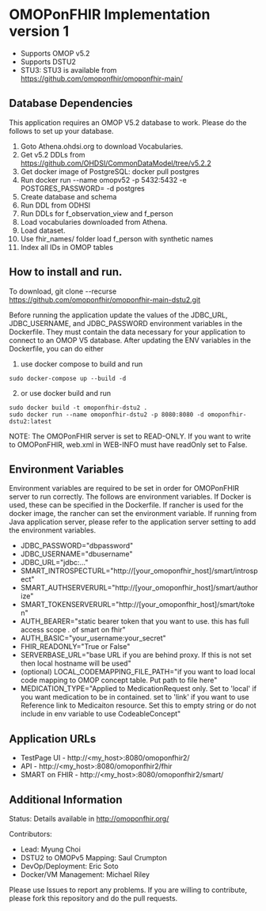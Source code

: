 OMOPonFHIR Implementation version 1
=
- Supports OMOP v5.2
- Supports DSTU2
- STU3: STU3 is available from https://github.com/omoponfhir/omoponfhir-main/ 

Database Dependencies
-
This application requires an OMOP V5.2 database to work. Please do the follows to set up your database.
1. Goto Athena.ohdsi.org to download Vocabularies.
2. Get v5.2 DDLs from https://github.com/OHDSI/CommonDataModel/tree/v5.2.2
3. Get docker image of PostgreSQL: docker pull postgres
4. Run docker run --name omopv52 -p 5432:5432 -e POSTGRES_PASSWORD=<password> -d postgres
5. Create database and schema
6. Run DDL from ODHSI
7. Run DDLs for f_observation_view and f_person
8. Load vocabularies downloaded from Athena.
9. Load dataset.
10. Use fhir_names/ folder load f_person with synthetic names
11. Index all IDs in OMOP tables

How to install and run.
-
To download,
git clone --recurse https://github.com/omoponfhir/omoponfhir-main-dstu2.git

Before running the application update the values of the JDBC_URL, JDBC_USERNAME, and JDBC_PASSWORD environment variables in the Dockerfile. They must contain the data necessary for your application to connect to an OMOP V5 database. After updating the ENV variables in the Dockerfile, you can do either

1. use docker compose to build and run
```
sudo docker-compose up --build -d
```

2. or use docker build and run
```
sudo docker build -t omoponfhir-dstu2 .
sudo docker run --name omoponfhir-dstu2 -p 8080:8080 -d omoponfhir-dstu2:latest
```

NOTE: The OMOPonFHIR server is set to READ-ONLY. If you want to write to OMOPonFHIR, web.xml in WEB-INFO must have readOnly set to False.

## Environment Variables

Environment variables are required to be set in order for OMOPonFHIR server to run correctly. The follows are environment variables. If Docker is used, these can be specified in the Dockerfile. If rancher is used for the docker image, the rancher can set the environment variable. If running from Java application server, please refer to the application server setting to add the environment variables.

- JDBC_PASSWORD="dbpassword"
- JDBC_USERNAME="dbusername"
- JDBC_URL="jdbc:..."
- SMART_INTROSPECTURL="http://[your_omoponfhir_host]/smart/introspect"
- SMART_AUTHSERVERURL="http://[your_omoponfhir_host]/smart/authorize"
- SMART_TOKENSERVERURL="http://[your_omoponfhir_host]/smart/token"
- AUTH_BEARER="static bearer token that you want to use. this has full access scope *.* of smart on fhir"
- AUTH_BASIC="your_username:your_secret"
- FHIR_READONLY="True or False"
- SERVERBASE_URL="base URL if you are behind proxy. If this is not set then local hostname will be used"
- (optional) LOCAL_CODEMAPPING_FILE_PATH="if you want to load local code mapping to OMOP concept table. Put path to file here"
- MEDICATION_TYPE="Applied to MedicationRequest only. Set to 'local' if you want medication to be in contained. set to 'link' if you want to use Reference link to Medicaiton resource. Set this to empty string or do not include in env variable to use CodeableConcept"

Application URLs
-
- TestPage UI - http://<my_host>:8080/omoponfhir2/
- API - http://<my_host>:8080/omoponfhir2/fhir
- SMART on FHIR - http://<my_host>:8080/omoponfhir2/smart/

Additional Information
-
Status: Details available in http://omoponfhir.org/

Contributors:
- Lead: Myung Choi
- DSTU2 to OMOPv5 Mapping: Saul Crumpton
- DevOp/Deployment: Eric Soto
- Docker/VM Management: Michael Riley
 
Please use Issues to report any problems. If you are willing to contribute, please fork this repository and do the pull requests.
